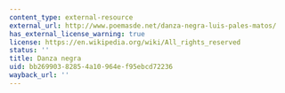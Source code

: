```yaml
---
content_type: external-resource
external_url: http://www.poemasde.net/danza-negra-luis-pales-matos/
has_external_license_warning: true
license: https://en.wikipedia.org/wiki/All_rights_reserved
status: ''
title: Danza negra
uid: bb269903-8285-4a10-964e-f95ebcd72236
wayback_url: ''
---
```


